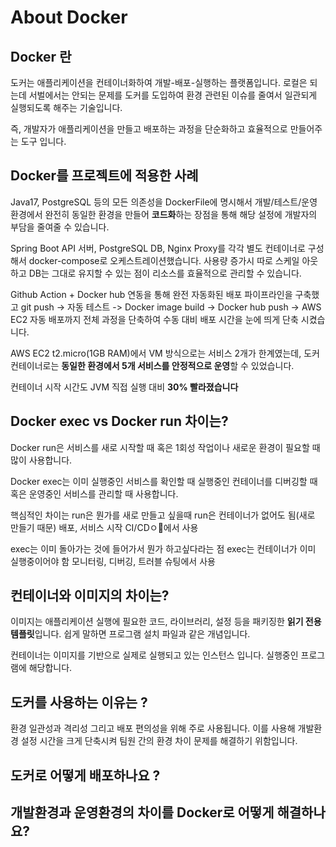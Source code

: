 # About Docker

## Docker 란
도커는 애플리케이션을 컨테이너화하여 개발-배포-실행하는 플랫폼입니다.
로컬은 되는데 서벌에서는 안되는 문제를 도커를 도입하여 환경 관련된 이슈를 줄여서 일관되게 실행되도록 해주는 기술입니다.

즉, 개발자가 애플리케이션을 만들고 배포하는 과정을 단순화하고 효율적으로 만들어주는 도구 입니다.

## Docker를 프로젝트에 적용한 사례
Java17, PostgreSQL 등의 모든 의존성을 DockerFile에 명시해서 개발/테스트/운영 환경에서 완전히 동일한 환경을 만들어 **코드화**하는 장점을 통해
해당 설정에 개발자의 부담을 줄여줄 수 있습니다.

Spring Boot API 서버, PostgreSQL DB, Nginx Proxy를 각각 별도 컨테이너로 구성해서 docker-compose로 오케스트레이션했습니다.
사용량 증가시 따로 스케일 아웃하고 DB는 그대로 유지할 수 있는 점이 리소스를 효율적으로 관리할 수 있습니다.

Github Action + Docker hub 연동을 통해 완전 자동화된 배포 파이프라인을 구축했고
git push -> 자동 테스트 -> Docker image build -> Docker hub push -> AWS EC2 자동 배포까지 전체 과정을 단축하여
수동 대비 배포 시간을 눈에 띄게 단축 시켰습니다.

AWS EC2 t2.micro(1GB RAM)에서 VM 방식으로는 서비스 2개가 한계였는데,
도커 컨테이너로는 **동일한 환경에서 5개 서비스를 안정적으로 운영**할 수 있었습니다.

컨테이너 시작 시간도 JVM 직접 실행 대비 **30% 빨라졌습니다**


## Docker exec vs Docker run 차이는?
Docker run은 서비스를 새로 시작할 때 혹은 1회성 작업이나 새로운 환경이 필요할 때 많이 사용합니다.

Docker exec는 이미 실행중인 서비스를 확인할 때
실행중인 컨테이너를 디버깅할 때 혹은 운영중인 서비스를 관리할 때 사용합니다.

핵심적인 차이는
run은 뭔가를 새로 만들고 싶을때
run은 컨테이너가 없어도 됨(새로 만들기 때문)
배포, 서비스 시작 CI/CDㅇ에서 사용

exec는 이미 돌아가는 것에 들어가서 뭔가 하고싶다라는 점
exec는 컨테이너가 이미 실행중이어야 함
모니터링, 디버깅, 트러블 슈팅에서 사용

## 컨테이너와 이미지의 차이는?
이미지는 애플리케이션 실행에 필요한 코드, 라이브러리, 설정 등을 패키징한 **읽기 전용 템플릿**입니다.
쉽게 말하면 프로그램 설치 파일과 같은 개념입니다.

컨테이너는 이미지를 기반으로 실제로 실행되고 있는 인스턴스 입니다.
실행중인 프로그램에 해당합니다.

## 도커를 사용하는 이유는 ?
환경 일관성과 격리성 그리고 배포 편의성을 위해 주로 사용됩니다.
이를 사용해 개발환경 설정 시간을 크게 단축시켜 팀원 간의 환경 차이 문제를 해결하기 위함입니다.

## 도커로 어떻게 배포하나요 ?

## 개발환경과 운영환경의 차이를 Docker로 어떻게 해결하나요?

